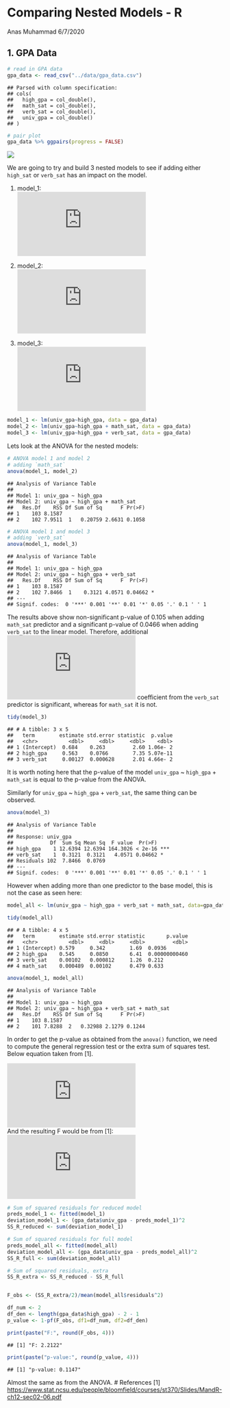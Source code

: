Comparing Nested Models - R
================
Anas Muhammad
6/7/2020

## 1\. GPA Data

``` r
# read in GPA data
gpa_data <- read_csv("../data/gpa_data.csv")
```

    ## Parsed with column specification:
    ## cols(
    ##   high_gpa = col_double(),
    ##   math_sat = col_double(),
    ##   verb_sat = col_double(),
    ##   univ_gpa = col_double()
    ## )

``` r
# pair plot
gpa_data %>% ggpairs(progress = FALSE)
```

![](analysis_R_files/figure-gfm/pair%20plot-1.png)<!-- -->

We are going to try and build 3 nested models to see if adding either
`high_sat` or `verb_sat` has an impact on the model.

1)  model\_1:   
    ![
    univ\\\_gpa\_i = \\beta\_0 + \\beta\_1 high\\\_gpa\_i +
    \\varepsilon\_i
    ](https://latex.codecogs.com/png.latex?%0Auniv%5C_gpa_i%20%3D%20%5Cbeta_0%20%2B%20%5Cbeta_1%20high%5C_gpa_i%20%2B%20%5Cvarepsilon_i%0A
    "
    univ\\_gpa_i = \\beta_0 + \\beta_1 high\\_gpa_i + \\varepsilon_i
    ")  

2)  model\_2:   
    ![
    univ\\\_gpa\_i = \\beta\_0 + \\beta\_1 high\\\_gpa\_i + \\beta\_2
    math\\\_sat\_i + \\varepsilon\_i
    ](https://latex.codecogs.com/png.latex?%0Auniv%5C_gpa_i%20%3D%20%5Cbeta_0%20%2B%20%5Cbeta_1%20high%5C_gpa_i%20%2B%20%5Cbeta_2%20math%5C_sat_i%20%2B%20%5Cvarepsilon_i%0A
    "
    univ\\_gpa_i = \\beta_0 + \\beta_1 high\\_gpa_i + \\beta_2 math\\_sat_i + \\varepsilon_i
    ")  

3)  model\_3:   
    ![
    univ\\\_gpa\_i=\\beta\_0+\\beta\_1 high\\\_gpa\_i+ \\beta\_2
    verb\\\_sat\_i+ \\varepsilon\_i
    ](https://latex.codecogs.com/png.latex?%0Auniv%5C_gpa_i%3D%5Cbeta_0%2B%5Cbeta_1%20high%5C_gpa_i%2B%20%5Cbeta_2%20verb%5C_sat_i%2B%20%5Cvarepsilon_i%0A
    "
    univ\\_gpa_i=\\beta_0+\\beta_1 high\\_gpa_i+ \\beta_2 verb\\_sat_i+ \\varepsilon_i
    ")  

<!-- end list -->

``` r
model_1 <- lm(univ_gpa~high_gpa, data = gpa_data)
model_2 <- lm(univ_gpa~high_gpa + math_sat, data = gpa_data)
model_3 <- lm(univ_gpa~high_gpa + verb_sat, data = gpa_data)
```

Lets look at the ANOVA for the nested models:

``` r
# ANOVA model 1 and model 2 
# adding `math_sat`
anova(model_1, model_2)
```

    ## Analysis of Variance Table
    ## 
    ## Model 1: univ_gpa ~ high_gpa
    ## Model 2: univ_gpa ~ high_gpa + math_sat
    ##   Res.Df    RSS Df Sum of Sq      F Pr(>F)
    ## 1    103 8.1587                           
    ## 2    102 7.9511  1   0.20759 2.6631 0.1058

``` r
# ANOVA model 1 and model 3
# adding `verb_sat`
anova(model_1, model_3)
```

    ## Analysis of Variance Table
    ## 
    ## Model 1: univ_gpa ~ high_gpa
    ## Model 2: univ_gpa ~ high_gpa + verb_sat
    ##   Res.Df    RSS Df Sum of Sq      F  Pr(>F)  
    ## 1    103 8.1587                              
    ## 2    102 7.8466  1    0.3121 4.0571 0.04662 *
    ## ---
    ## Signif. codes:  0 '***' 0.001 '**' 0.01 '*' 0.05 '.' 0.1 ' ' 1

The results above show non-significant p-value of 0.105 when adding
`math_sat` predictor and a significant p-value of 0.0466 when adding
`verb_sat` to the linear model. Therefore, additional
![\\beta\_2](https://latex.codecogs.com/png.latex?%5Cbeta_2 "\\beta_2")
coefficient from the `verb_sat` predictor is significant, whereas for
`math_sat` it is not.

``` r
tidy(model_3)
```

    ## # A tibble: 3 x 5
    ##   term        estimate std.error statistic  p.value
    ##   <chr>          <dbl>     <dbl>     <dbl>    <dbl>
    ## 1 (Intercept)  0.684    0.263         2.60 1.06e- 2
    ## 2 high_gpa     0.563    0.0766        7.35 5.07e-11
    ## 3 verb_sat     0.00127  0.000628      2.01 4.66e- 2

It is worth noting here that the p-value of the model `univ_gpa` \~
`high_gpa` + `math_sat` is equal to the p-value from the ANOVA.

Similarly for `univ_gpa` \~ `high_gpa` + `verb_sat`, the same thing can
be observed.

``` r
anova(model_3)
```

    ## Analysis of Variance Table
    ## 
    ## Response: univ_gpa
    ##            Df  Sum Sq Mean Sq  F value  Pr(>F)    
    ## high_gpa    1 12.6394 12.6394 164.3026 < 2e-16 ***
    ## verb_sat    1  0.3121  0.3121   4.0571 0.04662 *  
    ## Residuals 102  7.8466  0.0769                     
    ## ---
    ## Signif. codes:  0 '***' 0.001 '**' 0.01 '*' 0.05 '.' 0.1 ' ' 1

However when adding more than one predictor to the base model, this is
not the case as seen here:

``` r
model_all <- lm(univ_gpa ~ high_gpa + verb_sat + math_sat, data=gpa_data)

tidy(model_all)
```

    ## # A tibble: 4 x 5
    ##   term        estimate std.error statistic       p.value
    ##   <chr>          <dbl>     <dbl>     <dbl>         <dbl>
    ## 1 (Intercept) 0.579     0.342        1.69  0.0936       
    ## 2 high_gpa    0.545     0.0850       6.41  0.00000000460
    ## 3 verb_sat    0.00102   0.000812     1.26  0.212        
    ## 4 math_sat    0.000489  0.00102      0.479 0.633

``` r
anova(model_1, model_all)
```

    ## Analysis of Variance Table
    ## 
    ## Model 1: univ_gpa ~ high_gpa
    ## Model 2: univ_gpa ~ high_gpa + verb_sat + math_sat
    ##   Res.Df    RSS Df Sum of Sq      F Pr(>F)
    ## 1    103 8.1587                           
    ## 2    101 7.8288  2   0.32988 2.1279 0.1244

In order to get the p-value as obtained from the `anova()` function, we
need to compute the general regression test or the extra sum of squares
test. Below equation taken from \[1\].

  
![
SS\_{R,extra} = SS\_{R, full} - SS\_{R, reduced}
](https://latex.codecogs.com/png.latex?%0ASS_%7BR%2Cextra%7D%20%3D%20SS_%7BR%2C%20full%7D%20-%20SS_%7BR%2C%20reduced%7D%0A
"
SS_{R,extra} = SS_{R, full} - SS_{R, reduced}
")  
And the resulting F would be from \[1\]:   
![
F\_{OBS} = \\frac{SS\_{R, extra}/r}{MS\_{E, full}} 
](https://latex.codecogs.com/png.latex?%0AF_%7BOBS%7D%20%3D%20%5Cfrac%7BSS_%7BR%2C%20extra%7D%2Fr%7D%7BMS_%7BE%2C%20full%7D%7D%20%20%0A
"
F_{OBS} = \\frac{SS_{R, extra}/r}{MS_{E, full}}  
")  

``` r
# Sum of squared residuals for reduced model
preds_model_1 <- fitted(model_1)
deviation_model_1 <- (gpa_data$univ_gpa - preds_model_1)^2
SS_R_reduced <- sum(deviation_model_1)

# Sum of squared residuals for full model
preds_model_all <- fitted(model_all)
deviation_model_all <- (gpa_data$univ_gpa - preds_model_all)^2
SS_R_full <- sum(deviation_model_all)

# Sum of squared residuals, extra
SS_R_extra <- SS_R_reduced - SS_R_full


F_obs <- (SS_R_extra/2)/mean(model_all$residuals^2)

df_num <- 2
df_den <- length(gpa_data$high_gpa) - 2 - 1
p_value <- 1-pf(F_obs, df1=df_num, df2=df_den)

print(paste("F:", round(F_obs, 4)))
```

    ## [1] "F: 2.2122"

``` r
print(paste("p-value:", round(p_value, 4)))
```

    ## [1] "p-value: 0.1147"

Almost the same as from the ANOVA. \# References \[1\]
<https://www.stat.ncsu.edu/people/bloomfield/courses/st370/Slides/MandR-ch12-sec02-06.pdf>
